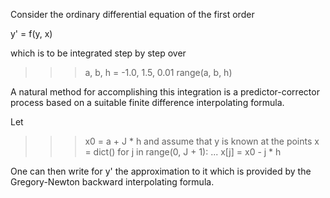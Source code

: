 Consider the ordinary differential equation of the first order

y' = f(y, x)

which is to be integrated step by step over 
>>> a, b, h = -1.0, 1.5, 0.01
>>> range(a, b, h)

A natural method for accomplishing this integration is a predictor-corrector process based on a suitable finite difference interpolating formula.

Let 
>>> x0 = a + J * h
and assume that y is known at the points 
>>> x = dict()
>>> for j in range(0, J + 1):
...     x[j] = x0 - j * h

One can then write for y' the approximation to it which is provided by the Gregory-Newton backward interpolating formula.
